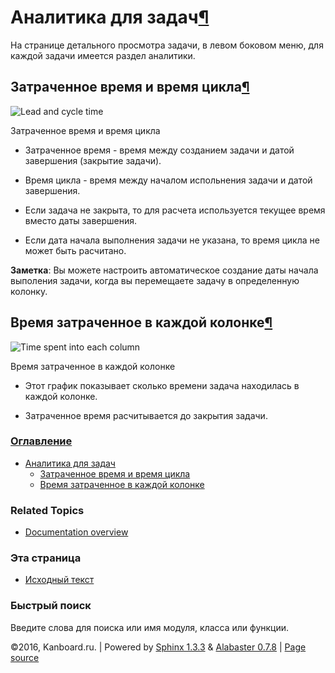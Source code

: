 Аналитика для задач[¶](#analytics-for-tasks "Ссылка на этот заголовок")
=======================================================================

На странице детального просмотра задачи, в левом боковом меню, для
каждой задачи имеется раздел аналитики.

Затраченное время и время цикла[¶](#lead-and-cycle-time "Ссылка на этот заголовок")
-----------------------------------------------------------------------------------

![Lead and cycle
time](https://kanboard.net/screenshots/documentation/task-lead-cycle-time.png)

Затраченное время и время цикла

-   Затраченное время - время между созданием задачи и датой завершения
    (закрытие задачи).

-   Время цикла - время между началом испольнения задачи и датой
    завершения.

-   Если задача не закрыта, то для расчета используется текущее время
    вместо даты завершения.

-   Если дата начала выполнения задачи не указана, то время цикла не
    может быть расчитано.

**Заметка**: Вы можете настроить автоматическое создание даты начала
выполения задачи, когда вы перемещаете задачу в определенную колонку.

Время затраченное в каждой колонке[¶](#time-spent-into-each-column "Ссылка на этот заголовок")
----------------------------------------------------------------------------------------------

![Time spent into each
column](https://kanboard.net/screenshots/documentation/time-into-each-column.png)

Время затраченное в каждой колонке

-   Этот график показывает сколько времени задача находилась в каждой
    колонке.

-   Затраченное время расчитывается до закрытия задачи.

### [Оглавление](index.html)

-   [Аналитика для задач](#)
    -   [Затраченное время и время цикла](#lead-and-cycle-time)
    -   [Время затраченное в каждой
        колонке](#time-spent-into-each-column)

### Related Topics

-   [Documentation overview](index.html)

### Эта страница

-   [Исходный текст](_sources/analytics-tasks.txt)

### Быстрый поиск

Введите слова для поиска или имя модуля, класса или функции.

©2016, Kanboard.ru. | Powered by [Sphinx 1.3.3](http://sphinx-doc.org/)
& [Alabaster 0.7.8](https://github.com/bitprophet/alabaster) | [Page
source](_sources/analytics-tasks.txt)
